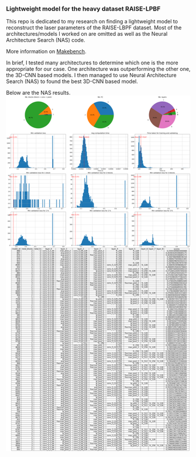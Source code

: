 ### Lightweight model for the heavy dataset RAISE-LPBF

This repo is dedicated to my research on finding a lightweight model to reconstruct the laser parameters of the RAISE-LBPF dataset.
Most of the architectures/models I worked on are omitted as well as the Neural Architecture Search (NAS) code.

More information on [Makebench](https://www.makebench.eu/benchmark/The%20RAISE-LPBF-Laser%20benchmark).

In brief, I tested many architectures to determine which one is the more appropriate for our case. One architecture was outperforming the other one, the 3D-CNN based models. I then managed to use Neural Architecture Search (NAS) to found the best 3D-CNN based model.

Below are the NAS results.
![NAS results](https://github.com/abadiet/RAISE-LPBF/blob/main/NAS_results.png)
